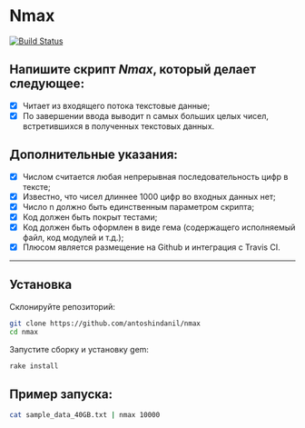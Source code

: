 # Nmax
[![Build Status](https://travis-ci.com/antoshindanil/nmax.svg?branch=master)](https://travis-ci.com/antoshindanil/nmax)

## Напишите скрипт ***Nmax***, который делает следующее: 

- [x] Читает из входящего потока текстовые данные; 
- [x] По завершении ввода выводит n самых больших целых чисел, встретившихся в полученных текстовых данных. 

## Дополнительные указания: 
- [x] Числом считается любая непрерывная последовательность цифр в тексте; 
- [x] Известно, что чисел длиннее 1000 цифр во входных данных нет; 
- [x] Число n должно быть единственным параметром скрипта; 
- [x] Код должен быть покрыт тестами;
- [x] Код должен быть оформлен в виде гема (содержащего исполняемый файл, код модулей и т.д.); 
- [x] Плюсом является размещение на Github и интеграция с Travis CI.

---

## Установка

Склонируйте репозиторий:

```bash
git clone https://github.com/antoshindanil/nmax
cd nmax
```

Запустите сборку и установку gem:

```bash
rake install
```

## Пример запуска: 

```bash
cat sample_data_40GB.txt | nmax 10000
```
